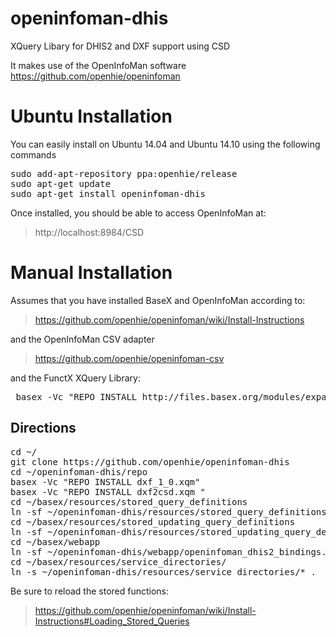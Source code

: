 openinfoman-dhis
================

XQuery Libary for DHIS2 and DXF support using CSD

It makes use of the OpenInfoMan software https://github.com/openhie/openinfoman

Ubuntu Installation
===================
You can easily install on Ubuntu 14.04 and Ubuntu 14.10 using the following commands
<pre>
sudo add-apt-repository ppa:openhie/release
sudo apt-get update
sudo apt-get install openinfoman-dhis
</pre>

Once installed, you should be able to access OpenInfoMan at:
> http://localhost:8984/CSD



Manual Installation
===================


Assumes that you have installed BaseX and OpenInfoMan according to:
> https://github.com/openhie/openinfoman/wiki/Install-Instructions

and the OpenInfoMan CSV adapter
> https://github.com/openhie/openinfoman-csv

and the FunctX XQuery Library:
<pre>
 basex -Vc "REPO INSTALL http://files.basex.org/modules/expath/functx-1.0.xar"
</pre>

Directions
----------
<pre>
cd ~/
git clone https://github.com/openhie/openinfoman-dhis
cd ~/openinfoman-dhis/repo
basex -Vc "REPO INSTALL dxf_1_0.xqm"
basex -Vc "REPO INSTALL dxf2csd.xqm "
cd ~/basex/resources/stored_query_definitions
ln -sf ~/openinfoman-dhis/resources/stored_query_definitions/* .
cd ~/basex/resources/stored_updating_query_definitions
ln -sf ~/openinfoman-dhis/resources/stored_updating_query_definitions/* .
cd ~/basex/webapp
ln -sf ~/openinfoman-dhis/webapp/openinfoman_dhis2_bindings.xqm
cd ~/basex/resources/service_directories/
ln -s ~/openinfoman-dhis/resources/service_directories/* .
</pre>

Be sure to reload the stored functions: 
> https://github.com/openhie/openinfoman/wiki/Install-Instructions#Loading_Stored_Queries
